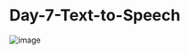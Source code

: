 # Day-7-Text-to-Speech
![image](https://github.com/zelikhan/Day-7-Text-to-Speech/assets/114800813/f05d73ec-3dde-44f3-82ac-7a02f9afb96e)

